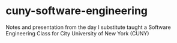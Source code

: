 cuny-software-engineering
=========================

Notes and presentation from the day I substitute taught a Software Engineering Class for City University of New York (CUNY)
